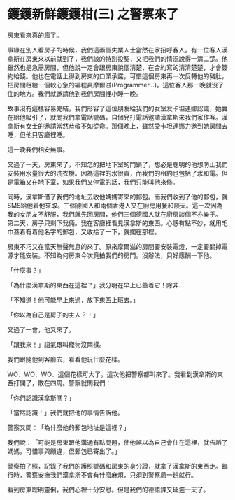 # 鑊鑊新鮮鑊鑊柑(三) 之警察來了

房東看來真的瘋了。

事緣在別人看房子的時候，我們這兩個失業人士當然在家招呼客人。有一位客人漢拿斯在房東來以前就到了，我們談的特別投契，又把我們的情況說得一清二楚。他雖然也是急需房間，但他說一定會跟房東說個清楚，在合約寫的清清楚楚，才會簽約給錢。他也在電話上得到房東的口頭承諾，可惜這個房東再一次反轉他的豬肚，把房間租給一個較心急的編程員摩爾滋(Programmer...)。這位客人那一晚就沒了住的地方。我們就邀請他到我們房間裡小睡一晚。

故事沒有這樣容易完結，我們形容了這位朋友給我們的女室友卡坦連娜認識，她實在給他吸引了，就問我們拿電話號碼，自個兒打電話邀請漢拿斯來我們家作客。漢拿斯有女士的邀請當然恭敬不如從命。那個晚上，雖然受卡坦連娜力邀到她房間去睡，但他只客廳裡睡。

這一晚我們相安無事。

又過了一天，房東來了，不知怎的把地下室的門鎖了，想必是聰明的他想防止我們安裝用水量很大的洗衣機。因為這裡的水很貴，而我們的租約也包括了水和電。但是電箱又在地下室，如果我們又停電的話，我們只能叫他來修。

同時，漢拿斯借了我們的地址去收他媽媽寄來的郵包。而我們收到了他的郵包，就SMS給他着他來取。三個德國人和兩個香港人又在廚房用餐和談天。這一次因為我的女朋友不舒服，我們就先回房間，他們三個德國人就在廚房談個不亦樂乎。
第二天，房子只剩下我倆。我在客廳裡看見漢拿斯的東西。心感有點不妙，就用毛巾蓋着有着他名字的郵包，又收拾了一下，就擱在那裡。

房東不巧又在當天無聲無息的來了。原來摩爾滋的房間要安裝電燈，一定要關掉電源才能安裝。不知為何房東今次竟拍我們的房門。沒辦法，只好應酬一下他。

「什麼事？」

「為什麼漢拿斯的東西在這裡？」我分明在早上已蓋着它！除非…

「不知道！他可能早上來過，放下東西上班去。」

「你以為自己是房子的主人？！」

又過了一會，他又來了。

「跟我來！」語氣跟叫寵物沒兩樣。

我們跟隨他到客廳去，看看他玩什麼花樣。

WO．WO．WO．這個花樣可大了。這次他把警察都叫來了。我看到漢拿斯的東西打開了，散在四周。警察就問我們︰

「你們認識漢拿斯嗎？」

「當然認識！」我們就把他的事情告訴他。

警察又問︰「為什麼他的郵包地址是這裡？」

我們說︰「可能是房東跟他溝通有點問題，使他誤以為自己會住在這裡，就告訴了媽媽。可惜事與願違，但郵包已寄出了。」

警察拍了照，記錄了我們的護照號碼和房東的身分證，就拿了漢拿斯的東西走。臨行時，警察安撫我們漢拿斯不會有什麼麻煩，只須到警察局一趟就行。

看到房東聰明靈俐，我們心裡十分安慰。但是我們的德語課又延遲一天了。